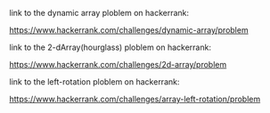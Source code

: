 link to the dynamic array ploblem on hackerrank:

https://www.hackerrank.com/challenges/dynamic-array/problem

link to the 2-dArray(hourglass) ploblem on hackerrank:

https://www.hackerrank.com/challenges/2d-array/problem


link to the left-rotation ploblem on hackerrank:

https://www.hackerrank.com/challenges/array-left-rotation/problem
